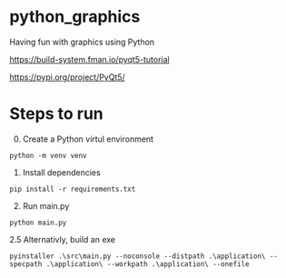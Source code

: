 # python_graphics
Having fun with graphics using Python

https://build-system.fman.io/pyqt5-tutorial

https://pypi.org/project/PyQt5/


# Steps to run

0. Create a Python virtul environment

```
python -m venv venv
```

1. Install dependencies 

```
pip install -r requirements.txt
```

2. Run main.py
```
python main.py
```

2.5 Alternativly, build an exe
```
pyinstaller .\src\main.py --noconsole --distpath .\application\ --specpath .\application\ --workpath .\application\ --onefile
```